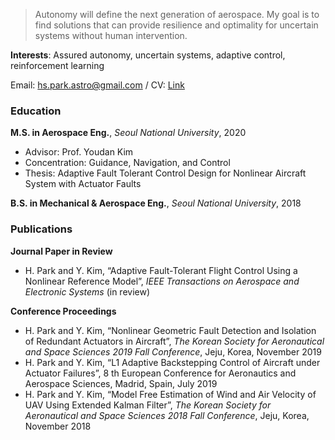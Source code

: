 > Autonomy will define the next generation of aerospace. 
My goal is to find solutions that can provide resilience and optimality for uncertain systems without human intervention.

**Interests**: Assured autonomy, uncertain systems, adaptive control, reinforcement learning  

Email: hs.park.astro@gmail.com
/ CV: [Link](https://github.com/hsparkastro/hsparkastro.github.io/raw/main/CV_hyunsangpark.pdf)


### Education
**M.S. in Aerospace Eng.**, _Seoul National University_, 2020
- Advisor: Prof. Youdan Kim
- Concentration: Guidance, Navigation, and Control
- Thesis: Adaptive Fault Tolerant Control Design for Nonlinear Aircraft System with Actuator Faults

**B.S. in Mechanical & Aerospace Eng.**, _Seoul National University_, 2018

### Publications
**Journal Paper in Review**
- H. Park and Y. Kim, “Adaptive Fault-Tolerant Flight Control Using a Nonlinear Reference Model”, _IEEE Transactions on Aerospace and Electronic Systems_ (in review)

**Conference Proceedings**
- H. Park and Y. Kim, “Nonlinear Geometric Fault Detection and Isolation of Redundant Actuators in Aircraft”, _The Korean Society for Aeronautical and Space Sciences 2019 Fall Conference_, Jeju, Korea, November 2019
- H. Park and Y. Kim, “L1 Adaptive Backstepping Control of Aircraft under Actuator Failures”, 8 th European Conference for Aeronautics and Aerospace Sciences, Madrid, Spain, July 2019
- H. Park and Y. Kim, “Model Free Estimation of Wind and Air Velocity of UAV Using Extended Kalman Filter”, _The Korean Society for Aeronautical and Space Sciences 2018 Fall Conference_, Jeju, Korea, November 2018
